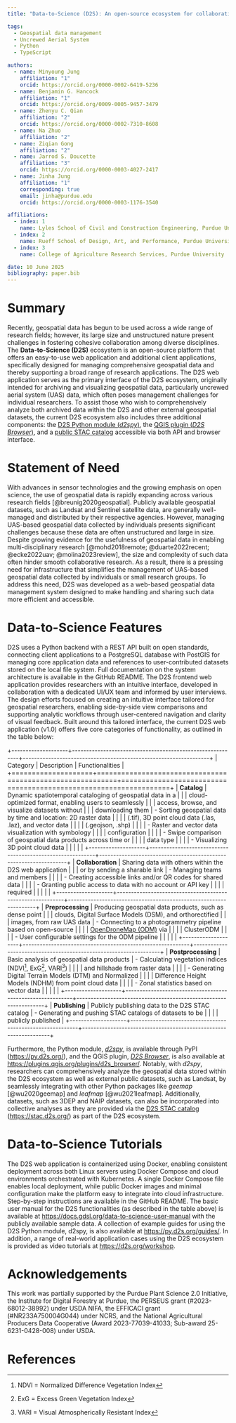 ```yaml
---
title: "Data-to-Science (D2S): An open-source ecosystem for collaborative geospatial data science research"

tags:
  - Geospatial data management
  - Uncrewed Aerial System
  - Python
  - TypeScript

authors:
  - name: Minyoung Jung
    affiliation: "1"
    orcid: https://orcid.org/0000-0002-6419-5236
  - name: Benjamin G. Hancock
    affiliation: "1"
    orcid: https://orcid.org/0009-0005-9457-3479
  - name: Zhenyu C. Qian
    affiliation: "2"
    orcid: https://orcid.org/0000-0002-7310-8608
  - name: Na Zhuo
    affiliation: "2"
  - name: Ziqian Gong
    affiliation: "2"
  - name: Jarrod S. Doucette
    affiliation: "3"
    orcid: https://orcid.org/0000-0003-4027-2417
  - name: Jinha Jung
    affiliation: "1"
    corresponding: true
    email: jinha@purdue.edu
    orcid: https://orcid.org/0000-0003-1176-3540

affiliations:
  - index: 1
    name: Lyles School of Civil and Construction Engineering, Purdue University
  - index: 2
    name: Rueff School of Design, Art, and Performance, Purdue University
  - index: 3
    name: College of Agriculture Research Services, Purdue University

date: 10 June 2025
bibliography: paper.bib
---
```


# Summary

Recently, geospatial data has begun to be used across a wide range of research fields; however, its large size and unstructured nature present challenges in fostering cohesive collaboration among diverse disciplines. The **Data-to-Science (D2S)** ecosystem is an open-source platform that offers an easy-to-use web application and additional client applications, specifically designed for managing comprehensive geospatial data and thereby supporting a broad range of research applications. The D2S web application serves as the primary interface of the D2S ecosystem, originally intended for archiving and visualizing geospatial data, particularly uncrewed aerial system (UAS) data, which often poses management challenges for individual researchers. To assist those who wish to comprehensively analyze both archived data within the D2S and other external geospatial datasets, the current D2S ecosystem also includes three additional components: the [D2S Python module (_d2spy_)](https://py.d2s.org), the [QGIS plugin (_D2S Browser_)](https://plugins.qgis.org/plugins/d2s_browser/), and a [public STAC catalog](https://stac.d2s.org/) accessible via both API and browser interface.

# Statement of Need

With advances in sensor technologies and the growing emphasis on open science, the use of geospatial data is rapidly expanding across various research fields [@breunig2020geospatial]. Publicly available geospatial datasets, such as Landsat and Sentinel satellite data, are generally well-managed and distributed by their respective agencies. However, managing UAS-based geospatial data collected by individuals presents significant challenges because these data are often unstructured and large in size. Despite growing evidence for the usefulness of geospatial data in enabling multi-disciplinary research [@mohd2018remote; @duarte2022recent; @ecke2022uav; @molina2023review], the size and complexity of such data often hinder smooth collaborative research. As a result, there is a pressing need for infrastructure that simplifies the management of UAS-based geospatial data collected by individuals or small research groups. To address this need, D2S was developed as a web-based geospatial data management system designed to make handling and sharing such data more efficient and accessible.

# Data-to-Science Features

D2S uses a Python backend with a REST API built on open standards, connecting client applications to a PostgreSQL database with PostGIS for managing core application data and references to user-contributed datasets stored on the local file system. Full documentation on the system architecture is available in the GitHub README.
The D2S frontend web application provides researchers with an intuitive interface, developed in collaboration with a dedicated UI/UX team and informed by user interviews. The design efforts focused on creating an intuitive interface tailored for geospatial researchers, enabling side-by-side view comparisons and supporting analytic workflows through user-centered navigation and clarity of visual feedback. Built around this tailored interface, the current D2S web application (v1.0) offers five core categories of functionality, as outlined in the table below:

+--------------------+-----------------------------------------------------------+------------------------------------------------------------------+
| Category | Description | Functionalities |
+====================+===========================================================+==================================================================+
| **Catalog** | Dynamic spatiotemporal cataloging of geospatial data in a |
| | cloud-optimized format, enabling users to seamlessly |
| | access, browse, and visualize datasets without |
| | downloading them | - Sorting geospatial data by time and location: 2D raster data |
| | | (.tif), 3D point cloud data (.las, .laz), and vector data |
| | | (.geojson, .shp) |
| | | - Raster and vector data visualization with symbology |
| | | configuration |
| | | - Swipe comparison of geospatial data products across time or |
| | | data type |
| | | - Visualizing 3D point cloud data |
| | | |
+--------------------+-----------------------------------------------------------+------------------------------------------------------------------+
| **Collaboration** | Sharing data with others within the D2S web application |
| | or by sending a sharable link | - Managing teams and members |
| | | - Creating accessible links and/or QR codes for shared data |
| | | - Granting public access to data with no account or API key |
| | | required |
| | | |
+--------------------+-----------------------------------------------------------+------------------------------------------------------------------+
| **Preprocessing** | Producing geospatial data products, such as dense point |
| | clouds, Digital Surface Models (DSM), and orthorectified |
| | images, from raw UAS data | - Connecting to a photogrammetry pipeline based on open-source |
| | | [OpenDroneMap (ODM)](https://www.opendronemap.org/) via |
| | | ClusterODM |
| | | - User configurable settings for the ODM pipeline |
| | | |
+--------------------+-----------------------------------------------------------+------------------------------------------------------------------+
| **Postprocessing** | Basic analysis of geospatial data products | - Calculating vegetation indices (NDVI[^1], ExG[^2], VARI[^3]) |
| | | and hillshade from raster data |
| | | - Generating Digital Terrain Models (DTM) and Normalized |
| | | Difference Height Models (NDHM) from point cloud data |
| | | - Zonal statistics based on vector data |
| | | |
+--------------------+-----------------------------------------------------------+------------------------------------------------------------------+
| **Publishing** | Publicly publishing data to the D2S STAC catalog | - Generating and pushing STAC catalogs of datasets to be |
| | | publicly published |
+--------------------+-----------------------------------------------------------+------------------------------------------------------------------+

[^1]: NDVI = Normalized Difference Vegetation Index
[^2]: ExG = Excess Green Vegetation Index
[^3]: VARI = Visual Atmospherically Resistant Index

Furthermore, the Python module, [_d2spy_](https://py.d2s.org), is available through PyPI (https://py.d2s.org/), and the QGIS plugin, [_D2S Browser_](https://plugins.qgis.org/plugins/d2s_browser/), is also available at https://plugins.qgis.org/plugins/d2s_browser/. Notably, with _d2spy_, researchers can comprehensively analyze the geospatial data stored within the D2S ecosystem as well as external public datasets, such as Landsat, by seamlessly integrating with other Python packages like _geemap_ [@wu2020geemap] and _leafmap_ [@wu2021leafmap]. Additionally, datasets, such as 3DEP and NAIP datasets, can also be incorporated into collective analyses as they are provided via the [D2S STAC catalog](https://stac.d2s.org/) (https://stac.d2s.org/) as part of the D2S ecosystem.

# Data-to-Science Tutorials

The D2S web application is containerized using Docker, enabling consistent deployment across both Linux servers using Docker Compose and cloud environments orchestrated with Kubernetes. A single Docker Compose file enables local deployment, while public Docker images and minimal configuration make the platform easy to integrate into cloud infrastructure. Step-by-step instructions are available in the GitHub README. The basic user manual for the D2S functionalities (as described in the table above) is available at https://docs.gdsl.org/data-to-science-user-manual with the publicly available sample data. A collection of example guides for using the D2S Python module, d2spy, is also available at https://py.d2s.org/guides/. In addition, a range of real-world application cases using the D2S ecosystem is provided as video tutorials at https://d2s.org/workshop.

# Acknowledgements

This work was partially supported by the Purdue Plant Science 2.0 Initiative, the Institute for Digital Forestry at Purdue, the PERSEUS grant (#2023-68012-38992) under USDA NIFA, the EFFICACI grant (#NR233A750004G044) under NCRS, and the National Agricultural Producers Data Cooperative (Award 2023-77039-41033; Sub-award 25-6231-0428-008) under USDA.

# References

